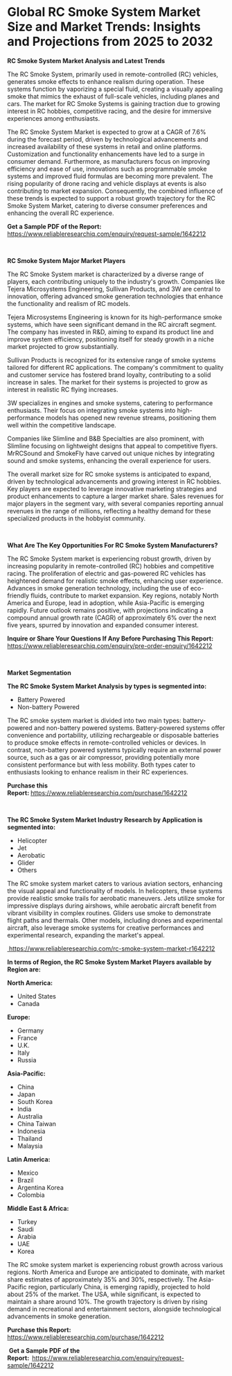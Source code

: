 <p><h1>Global RC Smoke System Market Size and Market Trends: Insights and Projections from 2025 to 2032</h1></p><p><strong>RC Smoke System Market Analysis and Latest Trends</strong></p>
<p><p>The RC Smoke System, primarily used in remote-controlled (RC) vehicles, generates smoke effects to enhance realism during operation. These systems function by vaporizing a special fluid, creating a visually appealing smoke that mimics the exhaust of full-scale vehicles, including planes and cars. The market for RC Smoke Systems is gaining traction due to growing interest in RC hobbies, competitive racing, and the desire for immersive experiences among enthusiasts.</p><p>The RC Smoke System Market is expected to grow at a CAGR of 7.6% during the forecast period, driven by technological advancements and increased availability of these systems in retail and online platforms. Customization and functionality enhancements have led to a surge in consumer demand. Furthermore, as manufacturers focus on improving efficiency and ease of use, innovations such as programmable smoke systems and improved fluid formulas are becoming more prevalent. The rising popularity of drone racing and vehicle displays at events is also contributing to market expansion. Consequently, the combined influence of these trends is expected to support a robust growth trajectory for the RC Smoke System Market, catering to diverse consumer preferences and enhancing the overall RC experience.</p></p>
<p><strong>Get a Sample PDF of the Report:&nbsp;</strong> <a href="https://www.reliableresearchiq.com/enquiry/request-sample/1642212?utm_campaign=2212&utm_medium=2&utm_source=Github&utm_content=ia&utm_term=16042025&utm_id=rc-smoke-system">https://www.reliableresearchiq.com/enquiry/request-sample/1642212</a></p>
<p>&nbsp;</p>
<p><strong>RC Smoke System Major Market Players</strong></p>
<p><p>The RC Smoke System market is characterized by a diverse range of players, each contributing uniquely to the industry's growth. Companies like Tejera Microsystems Engineering, Sullivan Products, and 3W are central to innovation, offering advanced smoke generation technologies that enhance the functionality and realism of RC models.</p><p>Tejera Microsystems Engineering is known for its high-performance smoke systems, which have seen significant demand in the RC aircraft segment. The company has invested in R&D, aiming to expand its product line and improve system efficiency, positioning itself for steady growth in a niche market projected to grow substantially.</p><p>Sullivan Products is recognized for its extensive range of smoke systems tailored for different RC applications. The company's commitment to quality and customer service has fostered brand loyalty, contributing to a solid increase in sales. The market for their systems is projected to grow as interest in realistic RC flying increases.</p><p>3W specializes in engines and smoke systems, catering to performance enthusiasts. Their focus on integrating smoke systems into high-performance models has opened new revenue streams, positioning them well within the competitive landscape.</p><p>Companies like Slimline and B&B Specialties are also prominent, with Slimline focusing on lightweight designs that appeal to competitive flyers. MrRCSound and SmokeFly have carved out unique niches by integrating sound and smoke systems, enhancing the overall experience for users.</p><p>The overall market size for RC smoke systems is anticipated to expand, driven by technological advancements and growing interest in RC hobbies. Key players are expected to leverage innovative marketing strategies and product enhancements to capture a larger market share. Sales revenues for major players in the segment vary, with several companies reporting annual revenues in the range of millions, reflecting a healthy demand for these specialized products in the hobbyist community.</p></p>
<p>&nbsp;</p>
<p><strong>What Are The Key Opportunities For RC Smoke System Manufacturers?</strong></p>
<p><p>The RC Smoke System market is experiencing robust growth, driven by increasing popularity in remote-controlled (RC) hobbies and competitive racing. The proliferation of electric and gas-powered RC vehicles has heightened demand for realistic smoke effects, enhancing user experience. Advances in smoke generation technology, including the use of eco-friendly fluids, contribute to market expansion. Key regions, notably North America and Europe, lead in adoption, while Asia-Pacific is emerging rapidly. Future outlook remains positive, with projections indicating a compound annual growth rate (CAGR) of approximately 6% over the next five years, spurred by innovation and expanded consumer interest.</p></p>
<p><strong>Inquire or Share Your Questions If Any Before Purchasing This Report:</strong> <a href="https://www.reliableresearchiq.com/enquiry/pre-order-enquiry/1642212?utm_campaign=2212&utm_medium=2&utm_source=Github&utm_content=ia&utm_term=16042025&utm_id=rc-smoke-system">https://www.reliableresearchiq.com/enquiry/pre-order-enquiry/1642212</a></p>
<p>&nbsp;</p>
<p><strong>Market Segmentation</strong></p>
<p><strong>The RC Smoke System Market Analysis by types is segmented into:</strong></p>
<p><ul><li>Battery Powered</li><li>Non-battery Powered</li></ul></p>
<p><p>The RC smoke system market is divided into two main types: battery-powered and non-battery powered systems. Battery-powered systems offer convenience and portability, utilizing rechargeable or disposable batteries to produce smoke effects in remote-controlled vehicles or devices. In contrast, non-battery powered systems typically require an external power source, such as a gas or air compressor, providing potentially more consistent performance but with less mobility. Both types cater to enthusiasts looking to enhance realism in their RC experiences.</p></p>
<p><strong>Purchase this Report:&nbsp;</strong><a href="https://www.reliableresearchiq.com/purchase/1642212?utm_campaign=2212&utm_medium=2&utm_source=Github&utm_content=ia&utm_term=16042025&utm_id=rc-smoke-system">https://www.reliableresearchiq.com/purchase/1642212</a></p>
<p>&nbsp;</p>
<p><strong>The RC Smoke System Market Industry Research by Application is segmented into:</strong></p>
<p><ul><li>Helicopter</li><li>Jet</li><li>Aerobatic</li><li>Glider</li><li>Others</li></ul></p>
<p><p>The RC smoke system market caters to various aviation sectors, enhancing the visual appeal and functionality of models. In helicopters, these systems provide realistic smoke trails for aerobatic maneuvers. Jets utilize smoke for impressive displays during airshows, while aerobatic aircraft benefit from vibrant visibility in complex routines. Gliders use smoke to demonstrate flight paths and thermals. Other models, including drones and experimental aircraft, also leverage smoke systems for creative performances and experimental research, expanding the market's appeal.</p></p>
<p><a href="https://www.reliableresearchiq.com/rc-smoke-system-market-r1642212?utm_campaign=2212&utm_medium=2&utm_source=Github&utm_content=ia&utm_term=16042025&utm_id=rc-smoke-system">&nbsp;https://www.reliableresearchiq.com/rc-smoke-system-market-r1642212</a></p>
<p><strong>In terms of Region, the RC Smoke System Market Players available by Region are:</strong></p>
<p>
    <p> <strong> North America: </strong>
        <ul>
            <li>United States</li>
            <li>Canada</li>
        </ul>
        </p> 
    <p> <strong> Europe: </strong>
        <ul>
            <li>Germany</li>
            <li>France</li>
            <li>U.K.</li>
            <li>Italy</li>
            <li>Russia</li>
        </ul>
        </p> 
    <p> <strong> Asia-Pacific: </strong>
        <ul>
            <li>China</li>
            <li>Japan</li>
            <li>South Korea</li>
            <li>India</li>
            <li>Australia</li>
            <li>China Taiwan</li>
            <li>Indonesia</li>
            <li>Thailand</li>
            <li>Malaysia</li>
        </ul>
        </p> 
    <p> <strong> Latin America: </strong>
        <ul>
            <li>Mexico</li>
            <li>Brazil</li>
            <li>Argentina Korea</li>
            <li>Colombia</li>
        </ul>
        </p> 
    <p> <strong> Middle East & Africa: </strong>
        <ul>
            <li>Turkey</li>
            <li>Saudi</li>
            <li>Arabia</li>
            <li>UAE</li>
            <li>Korea</li>
        </ul>
    </p>
    </p>
<p><p>The RC smoke system market is experiencing robust growth across various regions. North America and Europe are anticipated to dominate, with market share estimates of approximately 35% and 30%, respectively. The Asia-Pacific region, particularly China, is emerging rapidly, projected to hold about 25% of the market. The USA, while significant, is expected to maintain a share around 10%. The growth trajectory is driven by rising demand in recreational and entertainment sectors, alongside technological advancements in smoke generation.</p></p>
<p><strong>Purchase this Report: </strong><a href="https://www.reliableresearchiq.com/purchase/1642212?utm_campaign=2212&utm_medium=2&utm_source=Github&utm_content=ia&utm_term=16042025&utm_id=rc-smoke-system">https://www.reliableresearchiq.com/purchase/1642212</a></p>
<p>&nbsp;<strong>Get a Sample PDF of the Report:&nbsp;&nbsp;</strong><a href="https://www.reliableresearchiq.com/enquiry/request-sample/1642212?utm_campaign=2212&utm_medium=2&utm_source=Github&utm_content=ia&utm_term=16042025&utm_id=rc-smoke-system">https://www.reliableresearchiq.com/enquiry/request-sample/1642212</a></p>
<p><strong></strong></p>
<p><p></p><p></p><p></p></p>